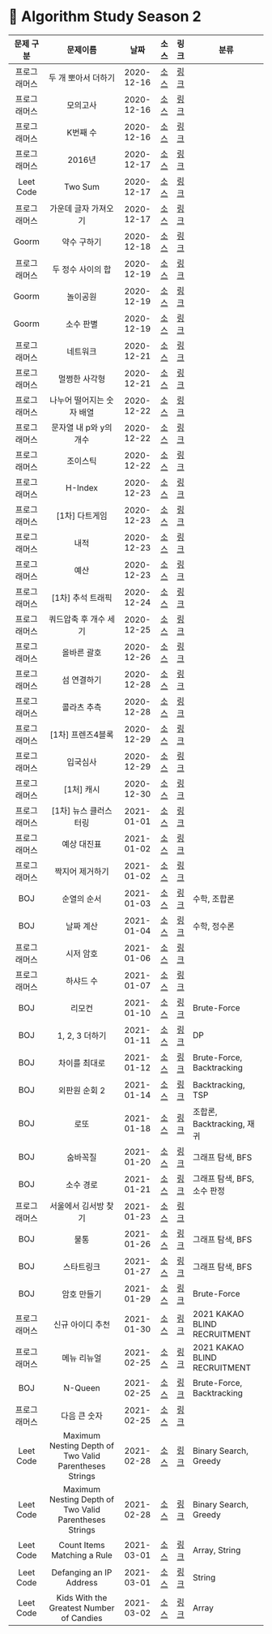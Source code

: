 # 📌 Algorithm Study Season 2

|  문제 구분   |         문제이름          |    날짜    |                                  소스                                  |                               링크                               | 분류         |
| :----------: | :-----------------------: | :--------: | :--------------------------------------------------------------------: | :--------------------------------------------------------------: | ------------ |
| 프로그래머스 |    두 개 뽀아서 더하기    | 2020-12-16 | [소스](../../SwiftAlgorithm/SwiftAlgorithm/Programmers/PG-68644.swift) | [링크](https://programmers.co.kr/learn/courses/30/lessons/68644) |
| 프로그래머스 |         모의고사          | 2020-12-16 | [소스](../../SwiftAlgorithm/SwiftAlgorithm/Programmers/PG-42840.swift) | [링크](https://programmers.co.kr/learn/courses/30/lessons/42840) |
| 프로그래머스 |         K번째 수          | 2020-12-16 | [소스](../../SwiftAlgorithm/SwiftAlgorithm/Programmers/PG-42748.swift) | [링크](https://programmers.co.kr/learn/courses/30/lessons/42748) |
| 프로그래머스 |          2016년           | 2020-12-17 | [소스](../../SwiftAlgorithm/SwiftAlgorithm/Programmers/PG-12901.swift) | [링크](https://programmers.co.kr/learn/courses/30/lessons/12901) |
|  Leet Code   |          Two Sum          | 2020-12-17 |     [소스](../../SwiftAlgorithm/SwiftAlgorithm/Leet/Two-Sum.swift)     | [링크](https://programmers.co.kr/learn/courses/30/lessons/12901) |
| 프로그래머스 |   가운데 글자 가져오기    | 2020-12-17 | [소스](../../SwiftAlgorithm/SwiftAlgorithm/Programmers/PG-12903.swift) | [링크](https://programmers.co.kr/learn/courses/30/lessons/12903) |
|    Goorm     |        약수 구하기        | 2020-12-18 |   [소스](../../SwiftAlgorithm/SwiftAlgorithm/Goorm/약수구하기.swift)   |   [링크](https://level.goorm.io/exam/43255/약수-구하기/quiz/1)   |
| 프로그래머스 |     두 정수 사이의 합     | 2020-12-19 | [소스](../../SwiftAlgorithm/SwiftAlgorithm/Programmers/PG-12912.swift) | [링크](https://programmers.co.kr/learn/courses/30/lessons/12912) |
|    Goorm     |         놀이공원          | 2020-12-19 |    [소스](../../SwiftAlgorithm/SwiftAlgorithm/Goorm/놀이공원.swift)    |    [링크](https://level.goorm.io/exam/88520/놀이공원/quiz/1)     |
|    Goorm     |         소수 판별         | 2020-12-19 |    [소스](../../SwiftAlgorithm/SwiftAlgorithm/Goorm/소수판별.swift)    |    [링크](https://level.goorm.io/exam/43238/소수-판별/quiz/1)    |
| 프로그래머스 |         네트워크          | 2020-12-21 | [소스](../../SwiftAlgorithm/SwiftAlgorithm/Programmers/PG-43162.swift) | [링크](https://programmers.co.kr/learn/courses/30/lessons/43162) |
| 프로그래머스 |       멀쩡한 사각형       | 2020-12-21 | [소스](../../SwiftAlgorithm/SwiftAlgorithm/Programmers/PG-62048.swift) | [링크](https://programmers.co.kr/learn/courses/30/lessons/62048) |
| 프로그래머스 | 나누어 떨어지는 숫자 배열 | 2020-12-22 | [소스](../../SwiftAlgorithm/SwiftAlgorithm/Programmers/PG-12910.swift) | [링크](https://programmers.co.kr/learn/courses/30/lessons/12910) |
| 프로그래머스 |  문자열 내 p와 y의 개수   | 2020-12-22 | [소스](../../SwiftAlgorithm/SwiftAlgorithm/Programmers/PG-12916.swift) | [링크](https://programmers.co.kr/learn/courses/30/lessons/12916) |
| 프로그래머스 |         조이스틱          | 2020-12-22 | [소스](../../SwiftAlgorithm/SwiftAlgorithm/Programmers/PG-42860.swift) | [링크](https://programmers.co.kr/learn/courses/30/lessons/42860) |
| 프로그래머스 |          H-Index          | 2020-12-23 | [소스](../../SwiftAlgorithm/SwiftAlgorithm/Programmers/PG-42747.swift) | [링크](https://programmers.co.kr/learn/courses/30/lessons/42747) |
| 프로그래머스 |      [1차] 다트게임       | 2020-12-23 | [소스](../../SwiftAlgorithm/SwiftAlgorithm/Programmers/PG-17682.swift) | [링크](https://programmers.co.kr/learn/courses/30/lessons/17682) |
| 프로그래머스 |           내적            | 2020-12-23 | [소스](../../SwiftAlgorithm/SwiftAlgorithm/Programmers/PG-70128.swift) | [링크](https://programmers.co.kr/learn/courses/30/lessons/70128) |
| 프로그래머스 |           예산            | 2020-12-23 | [소스](../../SwiftAlgorithm/SwiftAlgorithm/Programmers/PG-12982.swift) | [링크](https://programmers.co.kr/learn/courses/30/lessons/12982) |
| 프로그래머스 |     [1차] 추석 트래픽     | 2020-12-24 | [소스](../../SwiftAlgorithm/SwiftAlgorithm/Programmers/PG-17676.swift) | [링크](https://programmers.co.kr/learn/courses/30/lessons/17676) |
| 프로그래머스 |   쿼드압축 후 개수 세기   | 2020-12-25 | [소스](../../SwiftAlgorithm/SwiftAlgorithm/Programmers/PG-68936.swift) | [링크](https://programmers.co.kr/learn/courses/30/lessons/68936) |
| 프로그래머스 |        올바른 괄호        | 2020-12-26 | [소스](../../SwiftAlgorithm/SwiftAlgorithm/Programmers/PG-12909.swift) | [링크](https://programmers.co.kr/learn/courses/30/lessons/12909) |
| 프로그래머스 |        섬 연결하기        | 2020-12-28 | [소스](../../SwiftAlgorithm/SwiftAlgorithm/Programmers/PG-42861.swift) | [링크](https://programmers.co.kr/learn/courses/30/lessons/42861) |
| 프로그래머스 |        콜라츠 추측        | 2020-12-28 | [소스](../../SwiftAlgorithm/SwiftAlgorithm/Programmers/PG-12943.swift) | [링크](https://programmers.co.kr/learn/courses/30/lessons/12943) |
| 프로그래머스 |     [1차] 프렌즈4블록     | 2020-12-29 | [소스](../../SwiftAlgorithm/SwiftAlgorithm/Programmers/PG-17679.swift) | [링크](https://programmers.co.kr/learn/courses/30/lessons/17679) |
| 프로그래머스 |         입국심사          | 2020-12-29 | [소스](../../SwiftAlgorithm/SwiftAlgorithm/Programmers/PG-43238.swift) | [링크](https://programmers.co.kr/learn/courses/30/lessons/43238) |
| 프로그래머스 |        [1처] 캐시         | 2020-12-30 | [소스](../../SwiftAlgorithm/SwiftAlgorithm/Programmers/PG-17680.swift) | [링크](https://programmers.co.kr/learn/courses/30/lessons/17680) |
| 프로그래머스 |   [1차] 뉴스 클러스터링   | 2021-01-01 | [소스](../../SwiftAlgorithm/SwiftAlgorithm/Programmers/PG-17677.swift) | [링크](https://programmers.co.kr/learn/courses/30/lessons/17677) |
| 프로그래머스 |        예상 대진표        | 2021-01-02 | [소스](../../SwiftAlgorithm/SwiftAlgorithm/Programmers/PG-12985.swift) | [링크](https://programmers.co.kr/learn/courses/30/lessons/12985) |
| 프로그래머스 |      짝지어 제거하기      | 2021-01-02 | [소스](../../SwiftAlgorithm/SwiftAlgorithm/Programmers/PG-12973.swift) | [링크](https://programmers.co.kr/learn/courses/30/lessons/12973) |
|     BOJ      |        순열의 순서        | 2021-01-03 |     [소스](../../SwiftAlgorithm/SwiftAlgorithm/BOJ/BOJ-1722.swift)     |           [링크](https://www.acmicpc.net/problem/1722)           | 수학, 조합론 |
|     BOJ      |         날짜 계산         | 2021-01-04 |     [소스](../../SwiftAlgorithm/SwiftAlgorithm/BOJ/BOJ-1476.swift)     |           [링크](https://www.acmicpc.net/problem/1476)           | 수학, 정수론 |
| 프로그래머스 |      시저 암호      | 2021-01-06 | [소스](../../SwiftAlgorithm/SwiftAlgorithm/Programmers/PG-12926.swift) | [링크](https://programmers.co.kr/learn/courses/30/lessons/12926) 
| 프로그래머스 |      하샤드 수      | 2021-01-07 | [소스](../../SwiftAlgorithm/SwiftAlgorithm/Programmers/PG-12947.swift) | [링크](https://programmers.co.kr/learn/courses/30/lessons/12947) |
|     BOJ      |         리모컨         | 2021-01-10 |     [소스](../../SwiftAlgorithm/SwiftAlgorithm/BOJ/BOJ-1107.swift)     |           [링크](https://www.acmicpc.net/problem/1107)           | Brute-Force |
|     BOJ      |         1, 2, 3 더하기         | 2021-01-11 |     [소스](../../SwiftAlgorithm/SwiftAlgorithm/BOJ/BOJ-9095.swift)     |           [링크](https://www.acmicpc.net/problem/9095)           | DP |
|     BOJ      |         차이를 최대로         | 2021-01-12 |     [소스](../../SwiftAlgorithm/SwiftAlgorithm/BOJ/BOJ-10819.swift)     |           [링크](https://www.acmicpc.net/problem/10819)           | Brute-Force, Backtracking |
|     BOJ      |         외판원 순회 2         | 2021-01-14 |     [소스](../../SwiftAlgorithm/SwiftAlgorithm/BOJ/BOJ-10971.swift)     |           [링크](https://www.acmicpc.net/problem/10971)           | Backtracking, TSP |
|     BOJ      |         로또         | 2021-01-18 |     [소스](../../SwiftAlgorithm/SwiftAlgorithm/BOJ/BOJ-6603.swift)     |           [링크](https://www.acmicpc.net/problem/6603)           | 조합론, Backtracking, 재귀 |
|     BOJ      |         숨바꼭질         | 2021-01-20 |     [소스](../../SwiftAlgorithm/SwiftAlgorithm/BOJ/BOJ-1697.swift)     |           [링크](https://www.acmicpc.net/problem/1697)           | 그래프 탐색, BFS |
|     BOJ      |         소수 경로         | 2021-01-21 |     [소스](../../SwiftAlgorithm/SwiftAlgorithm/BOJ/BOJ-1963.swift)     |           [링크](https://www.acmicpc.net/problem/1963)           | 그래프 탐색, BFS,소수 판정 |
| 프로그래머스 |      서울에서 김서방 찾기      | 2021-01-23 | [소스](../../SwiftAlgorithm/SwiftAlgorithm/Programmers/PG-12919.swift) | [링크](https://programmers.co.kr/learn/courses/30/lessons/12919) |
|     BOJ      |         물통         | 2021-01-26 |     [소스](../../SwiftAlgorithm/SwiftAlgorithm/BOJ/BOJ-2251.swift)     |           [링크](https://www.acmicpc.net/problem/2251)           | 그래프 탐색, BFS |
|     BOJ      |         스타트링크         | 2021-01-27 |     [소스](../../SwiftAlgorithm/SwiftAlgorithm/BOJ/BOJ-5014.swift)     |           [링크](https://www.acmicpc.net/problem/5014)           | 그래프 탐색, BFS |
|     BOJ      |         암호 만들기         | 2021-01-29 |     [소스](../../SwiftAlgorithm/SwiftAlgorithm/BOJ/BOJ-1759.swift)     |           [링크](https://www.acmicpc.net/problem/1759)           | Brute-Force |
| 프로그래머스 |        신규 아이디 추천        | 2021-01-30 | [소스](../../SwiftAlgorithm/SwiftAlgorithm/Programmers/PG-72410.swift) | [링크](https://programmers.co.kr/learn/courses/30/lessons/72410) | 2021 KAKAO BLIND RECRUITMENT|
| 프로그래머스 |        메뉴 리뉴얼        | 2021-02-25 | [소스](../../SwiftAlgorithm/SwiftAlgorithm/Programmers/PG-72411.swift) | [링크](https://programmers.co.kr/learn/courses/30/lessons/72411) | 2021 KAKAO BLIND RECRUITMENT|
|     BOJ      |         N-Queen         | 2021-02-25 |     [소스](../../SwiftAlgorithm/SwiftAlgorithm/BOJ/BOJ-9663.swift)     |           [링크](https://www.acmicpc.net/problem/9663)           | Brute-Force, Backtracking |
| 프로그래머스 |        다음 큰 숫자        | 2021-02-25 | [소스](../../SwiftAlgorithm/SwiftAlgorithm/Programmers/PG-12911.swift) | [링크](https://programmers.co.kr/learn/courses/30/lessons/12911) | |
| Leet Code |        Maximum Nesting Depth of Two Valid Parentheses Strings        | 2021-02-28 | [소스](../../SwiftAlgorithm/SwiftAlgorithm/Leet/LEET-1111.swift) | [링크](https://leetcode.com/problems/maximum-nesting-depth-of-two-valid-parentheses-strings/) | Binary Search, Greedy |
| Leet Code |        Maximum Nesting Depth of Two Valid Parentheses Strings        | 2021-02-28 | [소스](../../SwiftAlgorithm/SwiftAlgorithm/Leet/LEET-1111.swift) | [링크](https://leetcode.com/problems/maximum-nesting-depth-of-two-valid-parentheses-strings/) | Binary Search, Greedy |
| Leet Code |        Count Items Matching a Rule    | 2021-03-01 | [소스](../../SwiftAlgorithm/SwiftAlgorithm/Leet/LEET-1773.swift) | [링크](https://leetcode.com/problems/count-items-matching-a-rule/) | Array, String |
| Leet Code |        Defanging an IP Address    | 2021-03-01 | [소스](../../SwiftAlgorithm/SwiftAlgorithm/Leet/LEET-1108.swift) | [링크](https://leetcode.com/problems/defanging-an-ip-address/) | String |
| Leet Code |        Kids With the Greatest Number of Candies    | 2021-03-02 | [소스](../../SwiftAlgorithm/SwiftAlgorithm/Leet/LEET-1431.swift) | [링크](https://leetcode.com/problems/kids-with-the-greatest-number-of-candies/) | Array |